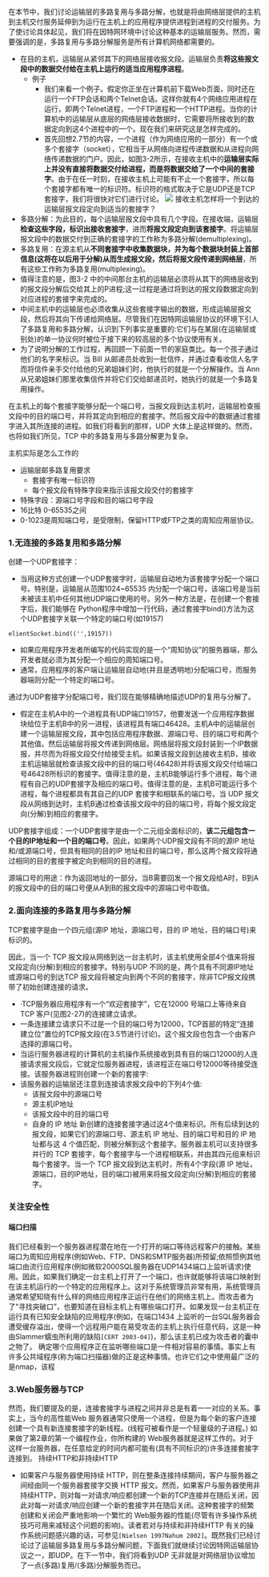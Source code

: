 在本节中，我们讨论运输层的多路复用与多路分解，也就是将由网络层提供的主机到主机交付服务延伸到为运行在主机上的应用程序提供进程到进程的交付服务。为了使讨论具体起见，我们将在因特网环境中讨论这种基本的运输层服务。然而，需要强调的是，多路复用与多路分解服务是所有计算机网络都需要的。
- 在目的主机，运输层从紧邻其下的网络层接收报文段。运输层负责**将这些报文段中的数据交付给在主机上运行的适当应用程序进程**。
	- 例子
		- 我们来看一个例子。假定你正坐在计算机前下载Web页面，同时还在运行一个FTP会话和两个Telnet会话。这样你就有4个网络应用进程在运行，即两个Telnet进程，一个FTP进程和一个HTTP进程。当你的计算机中的运输层从底层的网络层接收数据时，它需要将所接收到的数据定向到这4个进程中的一个。现在我们来研究这是怎样完成的。
		- 首先回想2.7节的内容，一个进程（作为网络应用的一部分）有一个或多个套接字（socket），它相当于从网络向进程传递数据和从进程向网络传递数据的门户。因此，如图3-2所示，在接收主机中的**运输层实际上并没有直接将数据交付给进程，而是将数据交给了一个中间的套接字**。由于在任一时刻，在接收主机上可能有不止一个套接字，所以每个套接字都有唯一的标识符。标识符的格式取决于它是UDP还是TCP套接字，我们将很快对它们进行讨论。
![](Pasted%20image%2020250617163822.png)
接收主机怎样将一个到达的运输层报文段定向到适当的套接字？
- 多路分解：为此目的，每个运输层报文段中具有几个字段。在接收端，运输层**检查这些字段，标识出接收套接字**，进而**将报文段定向到该套接字**。将运输层报文段中的数据交付到正确的套接字的工作称为多路分解(demultiplexing)。
- 多路复用：在源主机从**不同套接字中收集数据块，并为每个数据块封装上首部信息(这将在以后用于分解)从而生成报文段，然后将报文段传递到网络层**，所有这些工作称为多路复用(multiplexing)。
- 值得注意的是，图3-2 中的中间那台主机的运输层必须将从其下的网络层收到的报文段分解后交给其上的P进程;这一过程是通过将到达的报文段数据定向到对应进程的套接字来完成的。
- 中间主机中的运输层也必须收集从这些套接字输出的数据，形成运输层报文段，然后将其向下传递给网络层。尽管我们在因特网运输层协议的环境下引人了多路复用和多路分解，认识到下列事实是重要的:它们与在某层(在运输层或别处)的单一协议何时被位于接下来的较高层的多个协议使用有关。
- 为了说明分解的工作过程，再回顾一下前面一节的家庭类比。每一个孩子通过他们的名字来标识。当 Bill 从邮递员处收到一批信件，并通过查看收信人名字而将信件亲手交付给他的兄弟姐妹们时，他执行的就是一个分解操作。当 Ann 从兄弟姐妹们那里收集信件并将它们交给邮递员时，她执行的就是一个多路复用操作。

在主机上的每个套接字能够分配一个端口号，当报文段到达主机时，运输层检查报文段中的目的端口号，并将其定向到相应的套接字。然后报文段中的数据通过套接字进入其所连接的进程。如我们将看到的那样，UDP 大体上是这样做的。然而，也将如我们所见，TCP 中的多路复用与多路分解更为复杂。

主机实际是怎么工作的
- 运输层邮多路复用要求
	- 套接字有唯一标识符
	- 每个报文段有特殊字段来指示该报文段交付的套接字
- 特殊字段：源端口号字段和目的端口号字段
- 16比特 0-65535之间
- 0-1023是周知端口号，是受限制，保留HTTP或FTP之类的周知应用层协议。
### 1.无连接的多路复用和多路分解

创建一个UDP套接字：
- 当用这种方式创建一个UDP套接字时，运输层自动地为该套接字分配一个端口号。特别是，运输层从范围1024~65535 内分配一个端口号，该端口号是当前未被该主机中任何其他UDP端口使用的号。另外一种方法是，在创建一个套接字后，我们能够在 Python程序中增加一行代码，通过套接字bind()方法为这个UDP套接字关联一个特定的端口号(如19157)
```
elientSocket.bind(('',19157))
```
- 如果应用程序开发者所编写的代码实现的是一个“周知协议”的服务器端，那么开发者就必须为其分配一个相应的周知端口号。
- 通常，应用程序的客户端让运输层自动地(并且是透明地)分配端口号，而服务器端则分配一个特定的端口号。

通过为UDP套接字分配端口号，我们现在能够精确地描述UDP的复用与分解了。
- 假定在主机A中的一个进程具有UDP端口19157，他要发送一个应用程序数据块给位于主机B中的另一进程，该进程具有端口46428。主机A中的运输层创建一个运输层报文段，其中包括应用程序数据、源端口号、目的端口号和两个其他值。然后运输层将报文传递到网络层。网络层将报文段封装到一个IP数据报，并尽而为将报文段交付给接受主机。如果该报文段到达接收主机B，接收主机运输层就检查该报文段中的目的端口号(46428)并将该报文段交付给端口号46428所标识的套接字。值得注意的是，主机B能够运行多个进程，每个进程有自己的UDP套接字及相应的端口号。值得注意的是，主机B可能运行多个进程，每个进程都具有其自己的UDP 套接字和相联系的端口号。当 UDP 报文段从网络到达时，主机B通过检查该报文段中的目的端口号，将每个报文段定向(分解)到相应的套接字。

UDP套接字组成：一个UDP套接字是由一个二元组全面标识的，**该二元组包含一个目的IP地址和一个目的端口号**。因此，如果两个UDP报文段有不同的源IP 地址和/或源端口号，但具有相同的目的IP 地址和目的端口号，那么这两个报文段将通过相同的目的套接字被定向到相同的目的进程。

源端口号的用途：作为返回地址的一部分。当B需要回发一个报文段给A时，B到A的报文段中的目的端口号便从A到B的报文段中的源端口号中取值。

### 2.面向连接的多路复用与多路分解
TCP套接字是由一个四元组(源IP 地址，源端口号，目的 IP 地址，目的端口号)来标识的。

因此，当一个 TCP 报文段从网络到达一台主机时，该主机使用全部4个值来将报文段定向(分解)到相应的套接字。特别与UDP 不同的是，两个具有不同源IP地址或源端口号的到达TCP 报文段将被定向到两个不同的套接字，除非TCP报文段携带了初始创建连接的请求。

  - ·TCP服务器应用程序有一个“欢迎套接字”​，它在12000 号端口上等待来自 TCP 客户(见图2-27)的连接建立请求。
  - 一条连接建立请求只不过是一个目的端口号为12000，TCP首部的特定“连接建立位”置位的TCP报文段(在3.5节进行讨论)。这个报文段也包含一个由客户选择的源端口号。
  - 当运行服务器进程的计算机的主机操作系统接收到具有目的端口12000的人连接请求报文段后，它就定位服务器进程，该进程正在端口号12000等待接受连接。该服务器进程则创建一个新的套接字:
  - 该服务器的运输层还注意到连接请求报文段中的下列4个值:
	  - 该报文段中的源端口号
	  - 源主机IP地址
	  - 该报文段中的目的端口号
	  - 自身的 IP 地址
新创建的连接套接字通过这4个值来标识。所有后续到达的报文段，如果它们的源端口号、源主机 IP 地址、目的端口号和目的 IP 地址都与这 4 个值匹配，则被分解到这个套接字。服务器主机可以支持很多并行的 TCP 套接字，每个套接字与一个进程相联系，并由其四元组来标识每个套接字。当一个 TCP 报文段到达主机时，所有4个字段(源 IP 地址，源端口，目的IP地址，目的端口)被用来将报文段定向(分解)到相应的套接字。
### 关注安全性
#### 端口扫描
我们已经看到一个服务器进程潜在地在一个打开的端口等待远程客户的接触。某些端口为周知应用程序(例如Web、FTP、DNS和SMTP服务器)所预留;依照惯例其他端口由流行应用程序(例如微软2000SQL服务器在UDP1434端口上监听请求)使用。因此，如果我们确定一台主机上打开了一个端口，也许就能够将该端口映射到在该主机运行的一个特定的应用程序上。这对于系统管理员非常有用，系统管理员通常希望知晓有什么样的网络应用程序正运行在他们的网络主机上。而攻击者为了“寻找突破口”​，也要知道在目标主机上有哪些端口打开。如果发现一台主机正在运行具有已知安全缺陷的应用程序(例如，在端口1434 上监听的一台SQL服务器会遭受缓存溢出，使得一个远程用户能在易受攻击的主机上执行任意代码，这是一种由Slammer蠕虫所利用的缺陷`[CERT 2003-04]`)，那么该主机已成为攻击者的囊中之物了。
确定哪个应用程序正在监听哪些端口是一件相对容易的事情。事实上有许多公共域程序(称为端口扫描器)做的正是这种事情。也许它们之中使用最广泛的是nmap，该程

### 3.Web服务器与TCP
然而，我们要提及的是，连接套接字与进程之间并非总是有着一一对应的关系。事实上，当今的高性能Web 服务器通常只使用一个进程，但是为每个新的客户连接创建一个具有新连接套接字的新线程。(线程可被看作是一个轻量级的子进程。) 如果做了第2章的第一个编程作业，你所构建的 Web服务器就是这样工作的。对于这样一台服务器，在任意给定的时间内都可能有(具有不同标识的)许多连接套接字连接到。
持续HTTP和非持续HTTP
- 如果客户与服务器使用持续 HTTP，则在整条连接持续期间，客户与服务器之间经由同一个服务器套接字交换 HTTP 报文。然而，如果客户与服务器使用非持续HTTP，则对每一对请求/响应都创建一个新的TCP连接并在随后关闭，因此对每一对请求/响应创建一个新的套接字并在随后关闭。这种套接字的频繁创建和关闭会严重地影响一个繁忙的 Web服务器的性能(尽管有许多操作系统技巧可用来减轻这个问题的影响)。读者若对与持续和非持续HTTP 有关的操作系统问题感兴趣的话，可参见`[Nielsen 1997Nahum 2002]`​。既然我们已经讨论过了运输层多路复用与多路分解问题，下面我们就继续讨论因特网运输层协议之一，即UDP。在下一节中，我们将看到UDP 无非就是对网络层协议增加了一点(多路)复用/(多路)分解服务而已。

